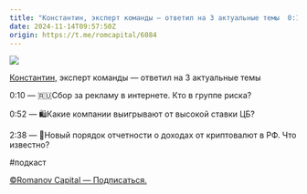 ```yaml
---
title: "Константин, эксперт команды — ответил на 3 актуальные темы  0:10 —  🇷🇺Сбор за рекламу в интернете"
date: 2024-11-14T09:57:50Z
origin: https://t.me/romcapital/6084
---
```

![](banner.jpg)

[Константин,](https://t.me/romcapital/4894) эксперт команды — ответил на 3
актуальные темы

0:10 —  🇷🇺Сбор за рекламу в интернете. Кто в группе риска?

0:52 — 🛍Какие компании выигрывают от высокой ставки ЦБ?

2:38 — 💸Новый порядок отчетности о доходах от криптовалют в РФ. Что известно?

#подкаст

[©Romanov Capital — Подписаться.](https://t.me/+xEAYbPsRigY1NDhi)
